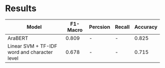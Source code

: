 # Results
| Model                                                       | F1-Macro | Percsion | Recall | Accuracy |
|-------------------------------------------------------------|----------|----------|--------|----------|
| AraBERT                                                     | 0.809    |    -     | -      | 0.825    |
| Linear SVM + TF-IDF word and character level                | 0.678    |    -     | -      | 0.715    |



